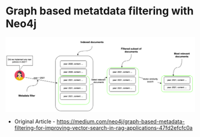 # Graph based metatdata filtering with Neo4j
![alt text](image.png)
* Original Article - https://medium.com/neo4j/graph-based-metadata-filtering-for-improving-vector-search-in-rag-applications-47fd2efcfc0a
